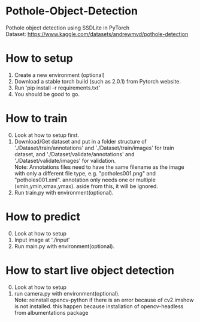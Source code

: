 # Pothole-Object-Detection
Pothole object detection using SSDLite in PyTorch<br>
Dataset: https://www.kaggle.com/datasets/andrewmvd/pothole-detection

# How to setup
1. Create a new environment (optional)
2. Download a stable torch build (such as 2.0.1) from Pytorch website.
3. Run 'pip install -r requirements.txt'
4. You should be good to go.

# How to train
0. Look at how to setup first.
1. Download/Get dataset and put in a folder structure of './Dataset/train/annotations' and './Dataset/train/images' for train dataset, and './Dataset/validate/annotations' and './Dataset/validate/images' for validation.<br>
Note: Annotations files need to have the same filename as the image with only a different file type, e.g. "potholes001.png" and "potholes001.xml". annotation only needs one or multiple (xmin,ymin,xmax,ymax). aside from this, it will be ignored.
2. Run train.py with environment(optional).

# How to predict
0. Look at how to setup
1. Input image at './input'
2. Run main.py with environment(optional).

# How to start live object detection
0. Look at how to setup
1. run camera.py with environment(optional).<br>
Note: reinstall opencv-python if there is an error because of cv2.imshow is not installed. this happen because installation of opencv-headless from albumentations package
